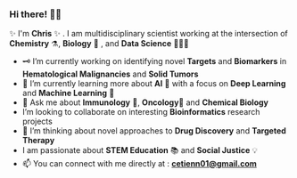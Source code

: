 ### Hi there! 👋🏿
✨ I'm **Chris** ✨ . I am multidisciplinary scientist working at the intersection of **Chemistry** ⚗️, **Biology** 🧫 , and **Data Science** 👨🏿‍💻

- 🗝 I’m currently working on identifying novel **Targets** and **Biomarkers** in **Hematological Malignancies** and **Solid Tumors**
- 🔭 I’m currently learning more about **AI** 🚀 with a focus on **Deep Learning** and **Machine Learning** 🤖
- 💬 Ask me about **Immunology** 🧬, **Oncology**🔬 and **Chemical Biology**
- I’m looking to collaborate on interesting **Bioinformatics** research projects
- 🤔 I’m thinking about novel approaches to **Drug Discovery** and **Targeted Therapy**
- I am passionate about **STEM Education** 📚 and **Social Justice** 💡
- 📫  You can connect with me directly at : **cetienn01@gmail.com**

<!--
**cetienn01/cetienn01** is a  _special_  repository because its `README.md` (this file) appears on your GitHub profile.

Here are some ideas to get you started:


- 🤔 I’m looking for help with ...
- ⚡ Fun fact: ...
-->
